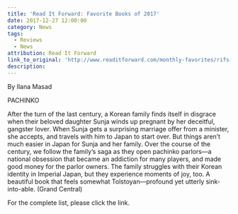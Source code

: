 ```yaml
---
title: 'Read It Forward: Favorite Books of 2017'
date: 2017-12-27 12:00:00
category: News
tags:
  - Reviews
  - News
attribution: Read It Forward
link_to_original: 'http://www.readitforward.com/monthly-favorites/rifs-favorite-books-of-2017/'
description:
---
```



By Ilana Masad

PACHINKO

After the turn of the last century, a Korean family finds itself in disgrace when their beloved daughter Sunja winds up pregnant by her deceitful, gangster lover. When Sunja gets a surprising marriage offer from a minister, she accepts, and travels with him to Japan to start over. But things aren’t much easier in Japan for Sunja and her family. Over the course of the century, we follow the family’s saga as they open pachinko parlors—a national obsession that became an addiction for many players, and made good money for the parlor owners. The family struggles with their Korean identity in Imperial Japan, but they experience moments of joy, too. A beautiful book that feels somewhat Tolstoyan—profound yet utterly sink-into-able. (Grand Central)

For the complete list, please click the link.